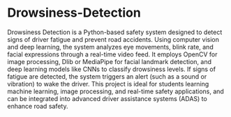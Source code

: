 # Drowsiness-Detection

Drowsiness Detection is a Python-based safety system designed to detect signs of driver fatigue and prevent road accidents. Using computer vision and deep learning, the system analyzes eye movements, blink rate, and facial expressions through a real-time video feed. It employs OpenCV for image processing, Dlib or MediaPipe for facial landmark detection, and deep learning models like CNNs to classify drowsiness levels. If signs of fatigue are detected, the system triggers an alert (such as a sound or vibration) to wake the driver. This project is ideal for students learning machine learning, image processing, and real-time safety applications, and can be integrated into advanced driver assistance systems (ADAS) to enhance road safety.
